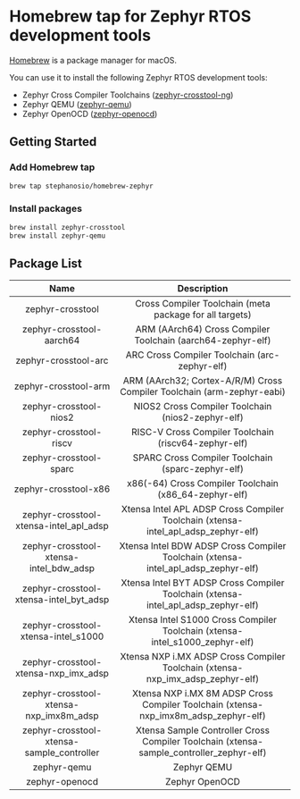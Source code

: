 # Homebrew tap for Zephyr RTOS development tools

[Homebrew](https://brew.sh) is a package manager for macOS.

You can use it to install the following Zephyr RTOS development tools:
* Zephyr Cross Compiler Toolchains ([zephyr-crosstool-ng](https://github.com/stephanosio/zephyr-crosstool-ng))
* Zephyr QEMU ([zephyr-qemu](https://github.com/stephanosio/zephyr-qemu))
* Zephyr OpenOCD ([zephyr-openocd](https://github.com/stephanosio/zephyr-openocd))

## Getting Started

### Add Homebrew tap
```sh
brew tap stephanosio/homebrew-zephyr
```

### Install packages
```sh
brew install zephyr-crosstool
brew install zephyr-qemu
```

## Package List

|                    Name                   |                                       Description                                       |
|:-----------------------------------------:|:---------------------------------------------------------------------------------------:|
|              zephyr-crosstool             |                 Cross Compiler Toolchain (meta package for all targets)                 |
|          zephyr-crosstool-aarch64         |               ARM (AArch64) Cross Compiler Toolchain (aarch64-zephyr-elf)               |
|            zephyr-crosstool-arc           |                      ARC Cross Compiler Toolchain (arc-zephyr-elf)                      |
|            zephyr-crosstool-arm           |          ARM (AArch32; Cortex-A/R/M) Cross Compiler Toolchain (arm-zephyr-eabi)         |
|           zephyr-crosstool-nios2          |                    NIOS2 Cross Compiler Toolchain (nios2-zephyr-elf)                    |
|           zephyr-crosstool-riscv          |                   RISC-V Cross Compiler Toolchain (riscv64-zephyr-elf)                  |
|           zephyr-crosstool-sparc          |                    SPARC Cross Compiler Toolchain (sparc-zephyr-elf)                    |
|            zephyr-crosstool-x86           |                  x86(-64) Cross Compiler Toolchain (x86_64-zephyr-elf)                  |
|   zephyr-crosstool-xtensa-intel_apl_adsp  |    Xtensa Intel APL ADSP Cross Compiler Toolchain (xtensa-intel_apl_adsp_zephyr-elf)    |
|   zephyr-crosstool-xtensa-intel_bdw_adsp  |    Xtensa Intel BDW ADSP Cross Compiler Toolchain (xtensa-intel_apl_adsp_zephyr-elf)    |
|   zephyr-crosstool-xtensa-intel_byt_adsp  |    Xtensa Intel BYT ADSP Cross Compiler Toolchain (xtensa-intel_apl_adsp_zephyr-elf)    |
|    zephyr-crosstool-xtensa-intel_s1000    |       Xtensa Intel S1000 Cross Compiler Toolchain (xtensa-intel_s1000_zephyr-elf)       |
|    zephyr-crosstool-xtensa-nxp_imx_adsp   |      Xtensa NXP i.MX ADSP Cross Compiler Toolchain (xtensa-nxp_imx_adsp_zephyr-elf)     |
|   zephyr-crosstool-xtensa-nxp_imx8m_adsp  |   Xtensa NXP i.MX 8M ADSP Cross Compiler Toolchain (xtensa-nxp_imx8m_adsp_zephyr-elf)   |
| zephyr-crosstool-xtensa-sample_controller | Xtensa Sample Controller Cross Compiler Toolchain (xtensa-sample_controller_zephyr-elf) |
|                zephyr-qemu                |                                       Zephyr QEMU                                       |
|               zephyr-openocd              |                                      Zephyr OpenOCD                                     |
